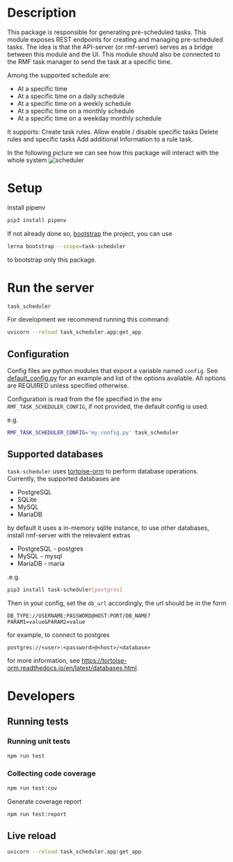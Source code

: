 # Description

This package is responsible for generating pre-scheduled tasks. This module exposes REST endpoints for creating and managing pre-scheduled tasks. The idea is that the API-server (or rmf-server) serves as a bridge between this module and the UI. This module should also be connected to the RMF task manager to send the task at a specific time.

Among the supported schedule are:

* At a specific time
* At a specific time on a daily schedule
* At a specific time on a weekly schedule
* At a specific time on a monthly schedule
* At a specific time on a weekday monthly schedule

It supports:
Create task rules.
Allow enable / disable specific tasks
Delete rules and specific tasks
Add additional Information to a rule task.

In the following picture we can see how this package will interact with the whole system
![scheduler](https://user-images.githubusercontent.com/11761240/125002827-ca73dc80-e023-11eb-834f-3ff439a576ea.png)


# Setup

Install pipenv

```bash
pip3 install pipenv
```

If not already done so, [bootstrap](../../README.md#bootstrap) the project, you can use

```bash
lerna bootstrap --scope=task-scheduler
```

to bootstrap only this package.

# Run the server

```bash
task_scheduler
```

For development we recommend running this command:

```bash
uvicorn --reload task_scheduler.app:get_app
```

## Configuration

Config files are python modules that export a variable named `config`. See [default_config.py](rest_server/default_config.py) for an example and list of the options available. All options are REQUIRED unless specified otherwise.

Configuration is read from the file specified in the env `RMF_TASK_SCHEDULER_CONFIG`, if not provided, the default config is used.

e.g.
```bash
RMF_TASK_SCHEDULER_CONFIG='my_config.py' task_scheduler
```


## Supported databases

`task-scheduler` uses [tortoise-orm](https://github.com/tortoise/tortoise-orm/) to perform database operations. Currently, the supported databases are

* PostgreSQL
* SQLite
* MySQL
* MariaDB

by default it uses a in-memory sqlite instance, to use other databases, install rmf-server with the relevalent extras

* PostgreSQL - postgres
* MySQL - mysql
* MariaDB - maria

.e.g.

```bash
pip3 install task-scheduler[postgres]
```

Then in your config, set the `db_url` accordingly, the url should be in the form

```
DB_TYPE://USERNAME:PASSWORD@HOST:PORT/DB_NAME?PARAM1=value&PARAM2=value
```

for example, to connect to postgres

```
postgres://<user>:<password>@<host>/<database>
```

for more information, see https://tortoise-orm.readthedocs.io/en/latest/databases.html.


# Developers

## Running tests

### Running unit tests

```bash
npm run test
```

### Collecting code coverage

```bash
npm run test:cov
```

Generate coverage report

``` bash
npm run test:report
```

## Live reload

```bash
uvicorn --reload task_scheduler.app:get_app
```
